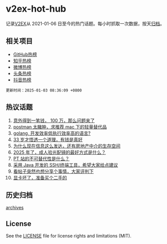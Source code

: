 # v2ex-hot-hub

 记录[V2EX](https://www.v2ex.com/)从 2021-01-06 日至今的热门话题。每小时抓取一次数据，按天[归档](archives)。
 
 ## 相关项目

- [GitHub热榜](https://github.com/it985/github-hot-hub)
- [知乎热榜](https://github.com/it985/zhihu-hot-hub)
- [微博热榜](https://github.com/it985/weibo-hot-hub)
- [头条热榜](https://github.com/it985/toutiao-hot-hub)
- [抖音热榜](https://github.com/it985/douyin-hot-hub)


 `更新时间：2025-01-03 08:36:09 +0800`

## 热议话题

1. [意外得到一笔钱， 100 万，那么问题来了](https://www.v2ex.com/t/1101896)
1. [postman 太臃肿，求推荐 mac 下的轻量替代品](https://www.v2ex.com/t/1101928)
1. [golang, 开发效率低执行效率高的语言?](https://www.v2ex.com/t/1101972)
1. [33 岁才悟透一个道理，有钱是真好](https://www.v2ex.com/t/1101991)
1. [为什么现在信息这么发达，还有房地产中介的生存空间](https://www.v2ex.com/t/1101882)
1. [2025 年了，成人验光配镜的最好方式是什么？](https://www.v2ex.com/t/1101916)
1. [PT 站的不可替代性是什么？](https://www.v2ex.com/t/1101920)
1. [采用 Java 开发的 SSH/终端工具，希望大家给点建议](https://www.v2ex.com/t/1101966)
1. [看帖子突然也想分享个事情，大家评判下](https://www.v2ex.com/t/1102040)
1. [显卡坏了，准备买个二手的](https://www.v2ex.com/t/1101893)

## 历史归档

[archives](archives)

## License

See the [LICENSE](LICENSE) file for license rights and limitations (MIT).
